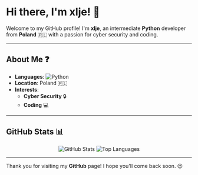 # Hi there, I'm xlje! 👋

Welcome to my GitHub profile! I'm **xlje**, an intermediate **Python** developer from **Poland** 🇵🇱 with a passion for cyber security and coding.

---

## About Me ❓

- **Languages**: ![Python](https://img.shields.io/badge/Python-3776AB?style=flat&logo=python&logoColor=white)
- **Location**: Poland 🇵🇱
- **Interests**: 
  - **Cyber Security** 🔒
  - **Coding** 💻
---

## GitHub Stats 📊

<div align="center">
  <img src="https://github-readme-stats.vercel.app/api?username=xlje&show_icons=true&theme=light" alt="GitHub Stats" />
  <img src="https://github-readme-stats.vercel.app/api/top-langs/?username=xlje&layout=compact&theme=light" alt="Top Languages" />
</div>

---

Thank you for visiting my **GitHub** page! I hope you'll come back soon. 😉
